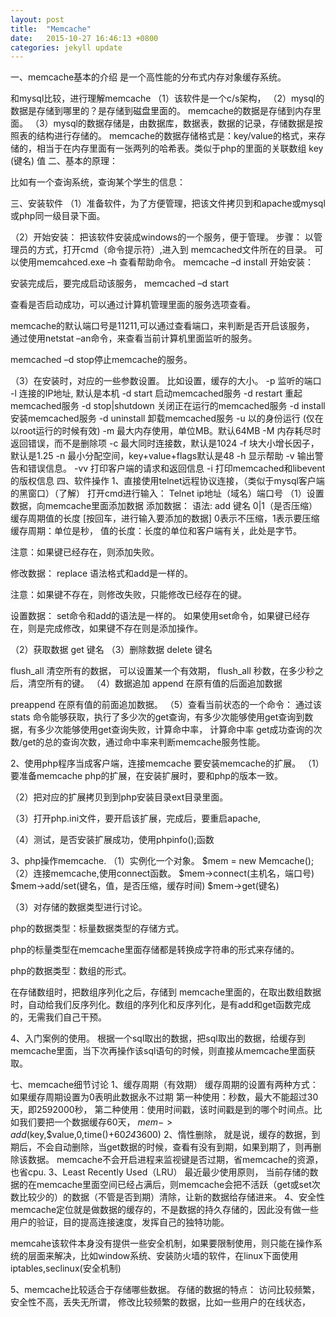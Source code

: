 ```yaml
---
layout: post
title:  "Memcache"
date:   2015-10-27 16:46:13 +0800
categories: jekyll update
---
```


一、memcache基本的介绍
是一个高性能的分布式内存对象缓存系统。

和mysql比较，进行理解memcache
（1）该软件是一个c/s架构，
（2）mysql的数据是存储到哪里的？是存储到磁盘里面的。
memcache的数据是存储到内存里面。
（3）mysql的数据存储是，由数据库，数据表，数据的记录，存储数据是按照表的结构进行存储的。
memcache的数据存储格式是：key/value的格式，来存储的，相当于在内存里面有一张两列的哈希表。类似于php的里面的关联数组
key (键名)       值
二、基本的原理：

比如有一个查询系统，查询某个学生的信息：
 

三、安装软件
（1）准备软件，为了方便管理，把该文件拷贝到和apache或mysql或php同一级目录下面。



（2）开始安装：
把该软件安装成windows的一个服务，便于管理。
步骤：
以管理员的方式，打开cmd（命令提示符）,进入到 memcached文件所在的目录。
可以使用memcahced.exe –h  查看帮助命令。
memcache –d install  开始安装：

安装完成后，要完成启动该服务，
memcached –d start

查看是否启动成功，可以通过计算机管理里面的服务选项查看。
 
memcache的默认端口号是11211,可以通过查看端口，来判断是否开启该服务，
通过使用netstat –an命令，来查看当前计算机里面监听的服务。

memcached –d stop停止memcache的服务。

（3）在安装时，对应的一些参数设置。
比如设置，缓存的大小。
-p 监听的端口
-l 连接的IP地址, 默认是本机
-d start 启动memcached服务
-d restart 重起memcached服务
-d stop|shutdown 关闭正在运行的memcached服务
-d install 安装memcached服务
-d uninstall 卸载memcached服务
-u 以的身份运行 (仅在以root运行的时候有效) 
-m 最大内存使用，单位MB。默认64MB 
-M 内存耗尽时返回错误，而不是删除项
-c 最大同时连接数，默认是1024 
-f 块大小增长因子，默认是1.25 
-n 最小分配空间，key+value+flags默认是48 
-h 显示帮助
-v  输出警告和错误信息。
-vv 打印客户端的请求和返回信息
-i 打印memcached和libevent的版权信息
四、软件操作
1、直接使用telnet远程协议连接，（类似于mysql客户端的黑窗口）（了解）
打开cmd进行输入：
Telnet ip地址（域名）端口号
（1）设置数据，向memcache里面添加数据
添加数据：
语法:
add   键名 0|1（是否压缩）缓存周期值的长度   [按回车，进行输入要添加的数据]
0表示不压缩，1表示要压缩
缓存周期：单位是秒，
值的长度：长度的单位和客户端有关，此处是字节。

注意：如果键已经存在，则添加失败。

修改数据：
replace 
语法格式和add是一样的。

注意：如果键不存在，则修改失败，只能修改已经存在的键。

设置数据：
set命令和add的语法是一样的。
如果使用set命令，如果键已经存在，则是完成修改，如果键不存在则是添加操作。

（2）获取数据
get 键名
（3）删除数据
delete 键名

flush_all  清空所有的数据，
可以设置某一个有效期，
flush_all  秒数，在多少秒之后，清空所有的键。
（4）数据追加
append 在原有值的后面追加数据

preappend 在原有值的前面追加数据。
（5）查看当前状态的一个命令：
通过该stats 命令能够获取，执行了多少次的get查询，有多少次能够使用get查询到数据，有多少次能够使用get查询失败，计算命中率，
计算命中率  get成功查询的次数/get的总的查询次数，通过命中率来判断memcache服务性能。

2、使用php程序当成客户端，连接memcache
要安装memcache的扩展。
（1）要准备memcache     php的扩展，在安装扩展时，要和php的版本一致。
 
 

（2）把对应的扩展拷贝到到php安装目录ext目录里面。

 

（3）打开php.ini文件，要开启该扩展，完成后，要重启apache,

（4）测试，是否安装扩展成功，使用phpinfo();函数


3、php操作memcache.
（1）实例化一个对象。
$mem = new Memcache();
（2）连接memcache,使用connect函数。
  $mem->connect(主机名，端口号)
  $mem->add/set(键名，值，是否压缩，缓存时间)
  $mem->get(键名)

（3）对存储的数据类型进行讨论。

php的数据类型：标量数据类型的存储方式。

php的标量类型在memcache里面存储都是转换成字符串的形式来存储的。

php的数据类型：数组的形式。


在存储数组时，把数组序列化之后，存储到 memcache里面的，在取出数组数据时，自动给我们反序列化。数组的序列化和反序列化，是有add和get函数完成的，无需我们自己干预。


4、入门案例的使用。
根据一个sql取出的数据，把sql取出的数据，给缓存到memcache里面，当下次再操作该sql语句的时候，则直接从memcache里面获取。


 
七、memcache细节讨论
1、缓存周期（有效期）
缓存周期的设置有两种方式：
如果缓存周期设置为0表明此数据永不过期
第一种使用：秒数，最大不能超过30天，即2592000秒，
第二种使用：使用时间戳，该时间戳是到的哪个时间点。比如我们要把一个数据缓存60天，
$mem->add($key,$value,0,time()+60*24*3600)
2、惰性删除，
就是说，缓存的数据，到期后，不会自动删除，当get数据的时候，查看有没有到期，如果到期了，则再删除该数据。
memcache不会开启进程来监视键是否过期，省memcache的资源，也省cpu.
3、Least Recently Used（LRU）
最近最少使用原则，
当前存储的数据的在memcache里面空间已经占满后，则memcache会把不活跃（get或set次数比较少的）的数据（不管是否到期）清除，让新的数据给存储进来。
4、安全性
memcache定位就是做数据的缓存的，不是数据的持久存储的，因此没有做一些用户的验证，目的提高连接速度，发挥自己的独特功能。

memcahe该软件本身没有提供一些安全机制，如果要限制使用，则只能在操作系统的层面来解决，比如window系统、安装防火墙的软件，在linux下面使用iptables,seclinux(安全机制)

5、memcache比较适合于存储哪些数据。
存储的数据的特点：
访问比较频繁，
安全性不高，丢失无所谓，
修改比较频繁的数据，比如一些用户的在线状态，





[jekyll-docs]: http://jekyllrb.com/docs/home
[jekyll-gh]:   https://github.com/jekyll/jekyll
[jekyll-talk]: https://talk.jekyllrb.com/
